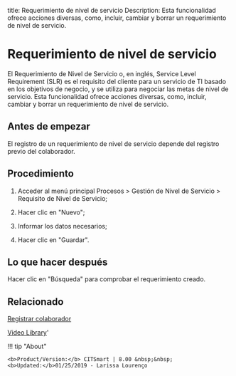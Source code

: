title: Requerimiento de nivel de servicio
Description: Esta funcionalidad ofrece acciones diversas, como, incluir, cambiar y borrar un requerimiento de nivel de servicio. 
# Requerimiento de nivel de servicio

El Requerimiento de Nivel de Servicio o, en inglés, Service Level Requirement (SLR) es el requisito del cliente para un servicio de TI basado en los objetivos de negocio, y se utiliza para negociar las metas de nivel de servicio.
Esta funcionalidad ofrece acciones diversas, como, incluir, cambiar y borrar un requerimiento de nivel de servicio.

Antes de empezar
----------------

El registro de un requerimiento de nivel de servicio depende del registro previo
del colaborador.

Procedimiento
-------------

1.  Acceder al menú principal Procesos \> Gestión de Nivel de Servicio \>
    Requisito de Nivel de Servicio;

2.  Hacer clic en "Nuevo";

3.  Informar los datos necesarios;

4.  Hacer clic en "Guardar".

Lo que hacer después
--------------------

Hacer clic en "Búsqueda" para comprobar el requerimiento creado.

Relacionado
---------------

[Registrar colaborador](/es-es/citsmart-platform-8/initial-settings/access-settings/user/register-employee.html)

<i class='fa fa-youtube-play  fa-2x' style='color:#97ce17;vertical-align: middle;'> </i> [Video Library](https://www.youtube.com/playlist?list=PLB5qK2uzf2RMjX0O3lujZJk298ZUVu21l)'

!!! tip "About"

    <b>Product/Version:</b> CITSmart | 8.00 &nbsp;&nbsp;
    <b>Updated:</b>01/25/2019 - Larissa Lourenço
